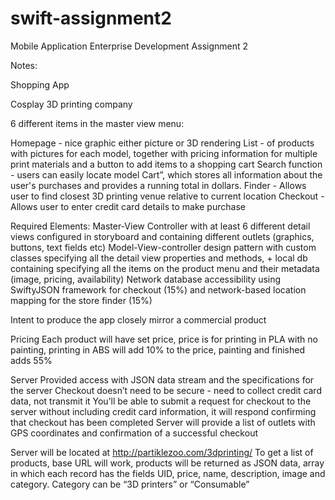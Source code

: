# swift-assignment2
Mobile Application Enterprise Development Assignment 2

Notes: 

Shopping App

Cosplay 3D printing company

6 different items in the master view menu:

Homepage - nice graphic either picture or 3D rendering
List - of products with pictures for each model, together with pricing information for multiple print materials and a button to add items to a shopping cart
Search function - users can easily locate model
Cart”, which stores all information about the user's purchases and provides a running total in dollars.
Finder - Allows user to find closest 3D printing venue relative to current location
Checkout - Allows user to enter credit card details to make purchase

Required Elements:
Master-View Controller with at least 6 different detail views configured in storyboard and containing different outlets (graphics, buttons, text fields etc) 
Model-View-controller design pattern with custom classes specifying all the detail view properties and methods, + local db containing specifying all the items on the product menu and their metadata (image, pricing, availability) 
Network database accessibility using SwiftyJSON framework for checkout (15%) and network-based location mapping for the store finder (15%)

Intent to produce the app closely mirror a commercial product

Pricing 
Each product will have set price, price is for printing in PLA with no painting, printing in ABS will add 10% to the price, painting and finished adds 55%

Server
Provided access with JSON data stream and the specifications for the server 
Checkout doesn’t need to be secure - need to collect credit card data, not transmit it
You’ll be able to submit a request for checkout to the server without including credit card information, it will respond confirming that checkout has been completed
Server will provide a list of outlets with GPS coordinates and confirmation of a successful checkout

Server will be located at http://partiklezoo.com/3dprinting/
To get a list of products, base URL will work, products will be returned as JSON data, array in which each record has the fields UID, price, name, description, image and category. 
Category can be “3D printers” or “Consumable” 
